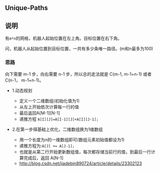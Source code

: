 ## Unique-Paths

## 说明
有`m*n`的网格，机器人起始位置在左上角。目标位置在右下角。

问，机器人从起始位置到目标位置，一共有多少条唯一路径。(m和n最多为100)

### 思路
向下需要 m-1 步，向右需要 n-1 步，所以总的走法就是 C(m-1,  m-1+n-1) 或者 C(n-1， m-1+n-1)。

* 1.动态规划
	* 定义一个二维数组(初始化值为1)
	* 从左上开始依次计算每一行的值
	* 最后返回A[M-1][N-1]
	* 递推方程 `A[I][J]=A[I-1][J]+A[I][J-1];`
	
* 2.在第一步得基础上优化，二维数组换为1维数组
	* 用一个长度为n的一维数组即可(数组元素初始值都设为1)
	* 递推方程为:`A[J] += A[J-1];`
	* 也就是从第二行开始更新数组值，每次都存储当前行的值，到最后一行计算完成后，返回 A[N-1]
	* http://blog.csdn.net/jiadebin890724/article/details/23302123
